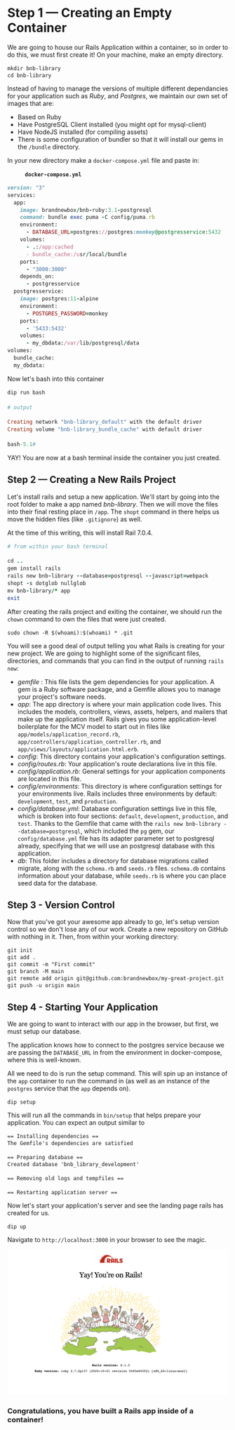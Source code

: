 # Step 1 — Creating an Empty Container

We are going to house our Rails Application within a container, so in order to do this, we must first create it! On your machine, make an empty directory.

```
mkdir bnb-library
cd bnb-library
```

Instead of having to manage the versions of multiple different dependancies for your application such as *Ruby*, and *Postgres*, we maintain our own set of images that are:
- Based on Ruby
- Have PostgreSQL Client installed (you might opt for mysql-client)
- Have NodeJS installed (for compiling assets)
- There is some configuration of bundler so that it will install our gems in the `/bundle` directory.

In your new directory make a `docker-compose.yml` file and paste in:

<figure><strong><code>docker-compose.yml</code></strong></figure>

```ruby
version: "3"
services:
  app:
    image: brandnewbox/bnb-ruby:3.1-postgresql
    command: bundle exec puma -C config/puma.rb
    environment:
      - DATABASE_URL=postgres://postgres:monkey@postgresservice:5432
    volumes:
      - .:/app:cached
      - bundle_cache:/usr/local/bundle
    ports:
      - "3000:3000"
    depends_on:
      - postgresservice
  postgresservice:
    image: postgres:11-alpine
    environment:
      - POSTGRES_PASSWORD=monkey
    ports:
      - '5433:5432'
    volumes:
      - my_dbdata:/var/lib/postgresql/data
volumes:
  bundle_cache:
  my_dbdata:
```

Now let's bash into this container
```ruby
dip run bash

# output

Creating network "bnb-library_default" with the default driver
Creating volume "bnb-library_bundle_cache" with default driver

bash-5.1#
```
YAY! You are now at a bash terminal inside the container you just created.

## Step 2 — Creating a New Rails Project

Let's install rails and setup a new application. We'll start by going into the root folder to make a app named *bnb-library*. Then we will move the files into their final resting place in `/app`. The `shopt` command in there helps us move the hidden files (like `.gitignore`) as well.

At the time of this writing, this will install Rail 7.0.4.

```ruby
# from within your bash terminal

cd ..
gem install rails
rails new bnb-library --database=postgresql --javascript=webpack
shopt -s dotglob nullglob
mv bnb-library/* app
exit
```

After creating the rails project and exiting the container, we should run the `chown` command to own the files that were just created.

```
sudo chown -R $(whoami):$(whoami) * .git
```

You will see a good deal of output telling you what Rails is creating for your new project. We are going to highlight some of the significant files, directories, and commands that you can find in the output of running `rails new`:

- *gemfile* : This file lists the gem dependencies for your application. A gem is a Ruby software package, and a Gemfile allows you to manage your project's software needs.
- *app*: The app directory is where your main application code lives. This includes the models, controllers, views, assets, helpers, and mailers that make up the application itself. Rails gives you some application-level boilerplate for the MCV model to start out in files like `app/models/application_record.rb`, `app/controllers/application_controller.rb`, and `app/views/layouts/application.html.erb`.
- *config*: This directory contains your application's configuration settings.
- *config/routes.rb*: Your application's route declarations live in this file.
- *config/application.rb*: General settings for your application components are located in this file.
- *config/environments*: This directory is where configuration settings for your environments live. Rails includes three environments by default: `development`, `test`, and `production`.
- *config/database.yml*: Database configuration settings live in this file, which is broken into four sections: `default`, `development`, `production`, and `test`. Thanks to the Gemfile that came with the `rails new bnb-library --database=postgresql`, which included the `pg` gem, our `config/database.yml` file has its adapter parameter set to postgresql already, specifying that we will use an postgresql database with this application.
- *db*: This folder includes a directory for database migrations called migrate, along with the `schema.rb` and `seeds.rb` files. `schema.db` contains information about your database, while `seeds.rb` is where you can place seed data for the database.

## Step 3 - Version Control

Now that you've got your awesome app already to go, let's setup version control so we don't lose any of our work. Create a new repository on GitHub with nothing in it. Then, from within your working directory:

```
git init
git add .
git commit -m "First commit"
git branch -M main
git remote add origin git@github.com:brandnewbox/my-great-project.git
git push -u origin main
```

## Step 4 - Starting Your Application

We are going to want to interact with our app in the browser, but first, we must setup our database.

The application knows how to connect to the postgres service because we are passing the `DATABASE_URL` in from the environment in docker-compose, where this is well-known.

All we need to do is run the setup command. This will spin up an instance of the `app` container to run the command in (as well as an instance of the `postgres` service that the `app` depends on).

```
dip setup
```

This will run all the commands in `bin/setup` that helps prepare your application. You can expect an output similar to

```
== Installing dependencies ==
The Gemfile's dependencies are satisfied

== Preparing database ==
Created database 'bnb_library_development'

== Removing old logs and tempfiles ==

== Restarting application server ==
```

Now let's start your application's server and see the landing page rails has created for us.

```
dip up
```
Navigate to `http://localhost:3000` in your browser to see the magic.

![Hello Rails](images/hello-rails.png)

### Congratulations, you have built a Rails app inside of a container!
